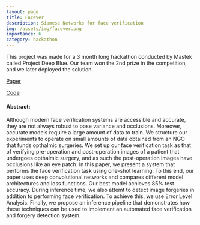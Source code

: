 ```yaml
---
layout: page
title: FaceVer
description: Siamese Networks for face verification
img: /assets/img/facever.png
importance: 6
category: hackathon
---
```


This project was made for a 3 month long hackathon conducted by Mastek called Project Deep Blue. Our team won the 2nd prize in the competition, and we later deployed the solution.

<a href="https://arxiv.org/abs/1811.06194v1">Paper</a>

<a href="https://github.com/echodarkstar/Face-verification-siamese-network">Code</a>

#### Abstract:

Although modern face verification systems are accessible and accurate, they are not always robust to pose variance and occlusions. Moreover, accurate models require a large amount of data to train. We structure our experiments to operate on small amounts of data obtained from an NGO that funds opthalmic surgeries. We set up our face verification task as that of verifying pre-operation and post-operation images of a patient that undergoes opthalmic surgery, and as such the post-operation images have occlusions like an eye patch. In this paper, we present a system that performs the face verification task using one-shot learning. To this end, our paper uses deep convolutional networks and compares different model architectures and loss functions. Our best model achieves 85% test accuracy. During inference time, we also attemt to detect image forgeries in addition to performing face verification. To achieve this, we use Error Level Analysis. Finally, we propose an inference pipeline that demonstrates how these techniques can be used to implement an automated face verification and forgery detection system.